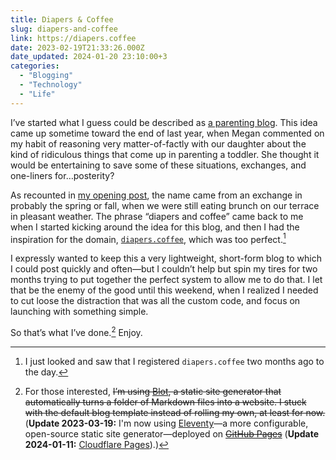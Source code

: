 ```yaml
---
title: Diapers & Coffee
slug: diapers-and-coffee
link: https://diapers.coffee
date: 2023-02-19T21:33:26.000Z
date_updated: 2024-01-20 23:10:00+3
categories:
  - "Blogging"
  - "Technology"
  - "Life"
---
```


I’ve started what I guess could be described as [a parenting blog](https://diapers.coffee). This idea came up sometime toward the end of last year, when Megan commented on my habit of reasoning very matter-of-factly with our daughter about the kind of ridiculous things that come up in parenting a toddler. She thought it would be entertaining to save some of these situations, exchanges, and one-liners for…posterity?

As recounted in [my opening post](https://diapers.coffee/2023/02/19/diapers-and-coffee), the name came from an exchange in probably the spring or fall, when we were still eating brunch on our terrace in pleasant weather. The phrase “diapers and coffee” came back to me when I started kicking around the idea for this blog, and then I had the inspiration for the domain, [`diapers.coffee`](https://diapers.coffee), which was too perfect.[^domain]

I expressly wanted to keep this a very lightweight, short-form blog to which I could post quickly and often—but I couldn’t help but spin my tires for two months trying to put together the perfect system to allow me to do that. I let that be the enemy of the good until this weekend, when I realized I needed to cut loose the distraction that was all the custom code, and focus on launching with something simple.

So that’s what I’ve done.[^stack] Enjoy.

[^domain]: I just looked and saw that I registered `diapers.coffee` two months ago to the day.

[^stack]: For those interested, ~~I’m using [Blot](https://blot.im/), a static site generator that automatically turns a folder of Markdown files into a website. I stuck with the default blog template instead of rolling my own, at least for now.~~ (**Update 2023-03-19:** I'm now using [Eleventy](https://www.11ty.dev/)—a more configurable, open-source static site generator—deployed on ~~[GitHub Pages](https://pages.github.com/)~~ (**Update 2024-01-11:** [Cloudflare Pages](https://pages.cloudflare.com/)).)
